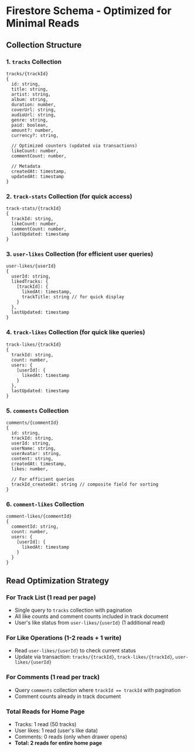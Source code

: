 # Firestore Schema - Optimized for Minimal Reads

## Collection Structure

### 1. `tracks` Collection
```
tracks/{trackId}
{
  id: string,
  title: string,
  artist: string,
  album: string,
  duration: number,
  coverUrl: string,
  audioUrl: string,
  genre: string,
  paid: boolean,
  amount?: number,
  currency?: string,
  
  // Optimized counters (updated via transactions)
  likeCount: number,
  commentCount: number,
  
  // Metadata
  createdAt: timestamp,
  updatedAt: timestamp
}
```

### 2. `track-stats` Collection (for quick access)
```
track-stats/{trackId}
{
  trackId: string,
  likeCount: number,
  commentCount: number,
  lastUpdated: timestamp
}
```

### 3. `user-likes` Collection (for efficient user queries)
```
user-likes/{userId}
{
  userId: string,
  likedTracks: {
    [trackId]: {
      likedAt: timestamp,
      trackTitle: string // for quick display
    }
  },
  lastUpdated: timestamp
}
```

### 4. `track-likes` Collection (for quick like queries)
```
track-likes/{trackId}
{
  trackId: string,
  count: number,
  users: {
    [userId]: {
      likedAt: timestamp
    }
  },
  lastUpdated: timestamp
}
```

### 5. `comments` Collection
```
comments/{commentId}
{
  id: string,
  trackId: string,
  userId: string,
  userName: string,
  userAvatar: string,
  content: string,
  createdAt: timestamp,
  likes: number,
  
  // For efficient queries
  trackId_createdAt: string // composite field for sorting
}
```

### 6. `comment-likes` Collection
```
comment-likes/{commentId}
{
  commentId: string,
  count: number,
  users: {
    [userId]: {
      likedAt: timestamp
    }
  }
}
```

## Read Optimization Strategy

### For Track List (1 read per page)
- Single query to `tracks` collection with pagination
- All like counts and comment counts included in track document
- User's like status from `user-likes/{userId}` (1 additional read)

### For Like Operations (1-2 reads + 1 write)
- Read `user-likes/{userId}` to check current status
- Update via transaction: `tracks/{trackId}`, `track-likes/{trackId}`, `user-likes/{userId}`

### For Comments (1 read per track)
- Query `comments` collection where `trackId == trackId` with pagination
- Comment counts already in track document

### Total Reads for Home Page
- Tracks: 1 read (50 tracks)
- User likes: 1 read (user's like data)
- Comments: 0 reads (only when drawer opens)
- **Total: 2 reads for entire home page**